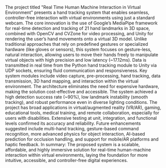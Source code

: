 The project titled "Real Time Human Machine Interaction in Virtual Environment" presents a hand tracking system that enables seamless, controller-free interaction with virtual environments using just a standard webcam. The core innovation is the use of Google’s MediaPipe framework for real-time detection and tracking of 21 hand landmarks in 3D space, combined with OpenCV and CVZone for video processing, and Unity for rendering the user’s hand movements onto a virtual 3D model.
Unlike traditional approaches that rely on predefined gestures or specialized hardware (like gloves or sensors), this system focuses on gesture-less, natural interaction, allowing users to move their hands freely to manipulate virtual objects with high precision and low latency (~17.12ms). Data is transmitted in real time from the Python hand tracking module to Unity via UDP sockets, ensuring fluid communication and responsiveness.
Key system modules include video capture, pre-processing, hand tracking, data transmission, 3D hand mapping, and interaction within the virtual environment. The architecture eliminates the need for expensive hardware, making the solution cost-effective and accessible. The system achieved a high detection success rate (~90%), low landmark instability (smooth tracking), and robust performance even in diverse lighting conditions.
The project has broad applications in virtual/augmented reality (VR/AR), gaming, educational tools, medical training, and remote collaboration, especially for users with disabilities. Extensive testing at unit, integration, and functional levels confirmed its accuracy and reliability.
Future enhancements suggested include multi-hand tracking, gesture-based command recognition, more advanced physics for object interaction, AI-based prediction for occlusion handling, and support for mobile/AR platforms and haptic feedback.
In summary: The proposed system is a scalable, affordable, and highly immersive solution for real-time human-machine interaction within virtual environments, laying the foundation for more intuitive, accessible, and controller-free digital experiences.
